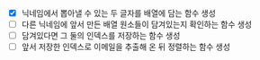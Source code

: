 - [X] 닉네임에서 뽑아낼 수 있는 두 글자를 배열에 담는 함수 생성
- [ ] 다른 닉네임에 앞서 만든 배열 원소들이 담겨있는지 확인하는 함수 생성
- [ ] 담겨있다면 그 둘의 인덱스를 저장하는 함수 생성
- [ ] 앞서 저장한 인덱스로 이메일을 추출해 온 뒤 정렬하는 함수 생성